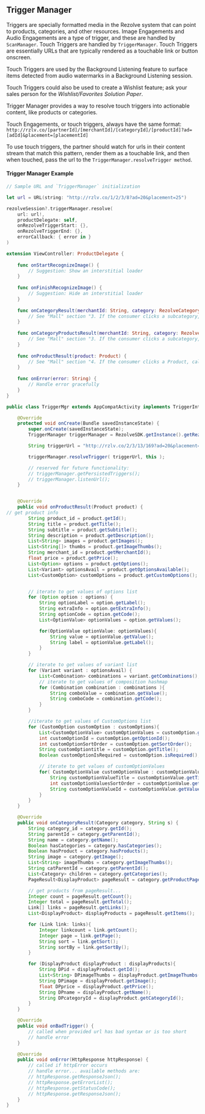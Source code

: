 ## Trigger Manager

Triggers are specially formatted media in the Rezolve system that can point to products, categories, and other resources. Image Engagements and Audio Engagements are a type of trigger, and these are handled by `ScanManager`. Touch Triggers are handled by `TriggerManager`. Touch Triggers are essentially URLs that are typically rendered as a touchable link or button onscreen. 

Touch Triggers are used by the Background Listening feature to surface items detected from audio watermarks in a Background Listening session.

Touch Triggers could also be used to create a Wishlist feature; ask your sales person for the *Wishlist/Favorites Solution Paper*.

Trigger Manager provides a way to resolve touch triggers into actionable content, like products or categories. 

Touch Engagements, or touch triggers, always have the same format: 
`http://rzlv.co/[partnerId]/[merchantId]/[categoryId]/[productId]?ad=[adId]&placement=[placementId]`

To use touch triggers, the partner should watch for urls in their content stream that match this pattern, render them as a touchable link, and then when touched, pass the url to the `TriggerManager.resolveTrigger method`. 

#### Trigger Manager Example

``` swift
// Sample URL and `TriggerManager` initialization

let url = URL(string: "http://rzlv.co/1/2/3/8?ad=20&placement=25")

rezolveSession?.triggerManager.resolve(
    url: url!,
    productDelegate: self,
    onRezolveTriggerStart: {},
    onRezolveTriggerEnd: {},
    errorCallback: { error in }
)

extension ViewController: ProductDelegate {
    
    func onStartRecognizeImage() {
        // Suggestion: Show an interstitial loader
    }
    
    func onFinishRecognizeImage() {
        // Suggestion: Hide an interstitial loader
    }
    
    func onCategoryResult(merchantId: String, category: RezolveCategory) {
        // See "Mall" section "3. If the consumer clicks a subcategory, call `getProductsAndCategories`"
    }
    
    func onCategoryProductsResult(merchantId: String, category: RezolveCategory, productsPage: PageResult<DisplayProduct>) {
        // See "Mall" section "3. If the consumer clicks a subcategory, call `getProductsAndCategories`"
    }
    
    func onProductResult(product: Product) {
        // See "Mall" section "4. If the consumer clicks a Product, call `getProduct`"
    }
    
    func onError(error: String) {
        // Handle error gracefully
    }
}
```
``` java
public class TriggerMgr extends AppCompatActivity implements TriggerInterface {

    @Override
    protected void onCreate(Bundle savedInstanceState) {
        super.onCreate(savedInstanceState);
        TriggerManager triggerManager = RezolveSDK.getInstance().getRezolveSession().getTriggerManager();

        String triggerUrl = "http://rzlv.co/2/3/13/169?ad=20&placement=25";

        triggerManager.resolveTrigger( triggerUrl, this );

        // reserved for future functionality:
        // triggerManager.getPersistedTriggers();
        // triggerManager.listenUrl();
    }


    @Override
    public void onProductResult(Product product) {
// get product info
        String product_id = product.getId();
        String title = product.getTitle();
        String subtitle = product.getSubtitle();
        String description = product.getDescription();
        List<String> images = product.getImages();
        List<String[]> thumbs = product.getImageThumbs();
        String merchant_id = product.getMerchantId();
        float price = product.getPrice();
        List<Option> options = product.getOptions();
        List<Variant> optionsAvail = product.getOptionsAvailable();
        List<CustomOption> customOptions = product.getCustomOptions();


        // iterate to get values of options list
        for (Option option : options) {
            String optionLabel = option.getLabel();
            String extraInfo = option.getExtraInfo();
            String optionCode = option.getCode();
            List<OptionValue> optionValues = option.getValues();

            for(OptionValue optionValue: optionValues){
                String value = optionValue.getValue();
                String label = optionValue.getLabel();
            }
        }

        // iterate to get values of variant list
        for (Variant variant : optionsAvail) {
            List<Combination> combinations = variant.getCombinations();
            // iterate to get values of composition hashmap
            for (Combination combination : combinations ){
                String comboValue = combination.getValue();
                String comboCode = combination.getCode();
            }
        }

        //iterate to get values of CustomOptions list
        for (CustomOption customOption : customOptions){
            List<CustomOptionValue> customOptionValues = customOption.getValues();
            int customOptionId = customOption.getOptionId();
            int customOptionSortOrder = customOption.getSortOrder();
            String customOptiontitle = customOption.getTitle();
            Boolean customOptionIsRequired = customOption.isRequired();

            // iterate to get values of customOptionValues
            for( CustomOptionValue customOptionValue : customOptionValues ){
                String customOptionValueTitle = customOptionValue.getTitle();
                int customOptionValuesSortOrder = customOptionValue.getSortOrder();
                String customOptionValueId = customOptionValue.getValueId();
            }
        }
    }

    @Override
    public void onCategoryResult(Category category, String s) {
        String category_id = category.getId();
        String parentId = category.getParentId();
        String name = category.getName();
        Boolean hasCategories = category.hasCategories();
        Boolean hasProduct = category.hasProducts();
        String image = category.getImage();
        List<String> imageThumbs = category.getImageThumbs();
        String catParentId = category.getParentId();
        List<Category> children = category.getCategories();
        PageResult<DisplayProduct> pageResult = category.getProductPageResult();

        // get products from pageResult...
        Integer count = pageResult.getCount();
        Integer total = pageResult.getTotal();
        Link[] links = pageResult.getLinks();
        List<DisplayProduct> displayProducts = pageResult.getItems();

        for (Link link: links){
            Integer linkcount = link.getCount();
            Integer page = link.getPage();
            String sort = link.getSort();
            String sortBy = link.getSortBy();
        }

        for (DisplayProduct displayProduct : displayProducts){
            String DPid = displayProduct.getId();
            List<String> DPimageThumbs = displayProduct.getImageThumbs();
            String DPimage = displayProduct.getImage();
            float DPprice = displayProduct.getPrice();
            String DPname = displayProduct.getName();
            String DPcategoryId = displayProduct.getCategoryId();
        }
    }

    @Override
    public void onBadTrigger() {
        // called when provided url has bad syntax or is too short
        // handle error
    }

    @Override
    public void onError(HttpResponse httpResponse) {
        // called if httpError occurs
        // handle error... available methods are:
        // httpResponse.getResponseJson();
        // httpResponse.getErrorList();
        // httpResponse.getStatusCode();
        // httpResponse.getResponseJson();
    }
}
```
